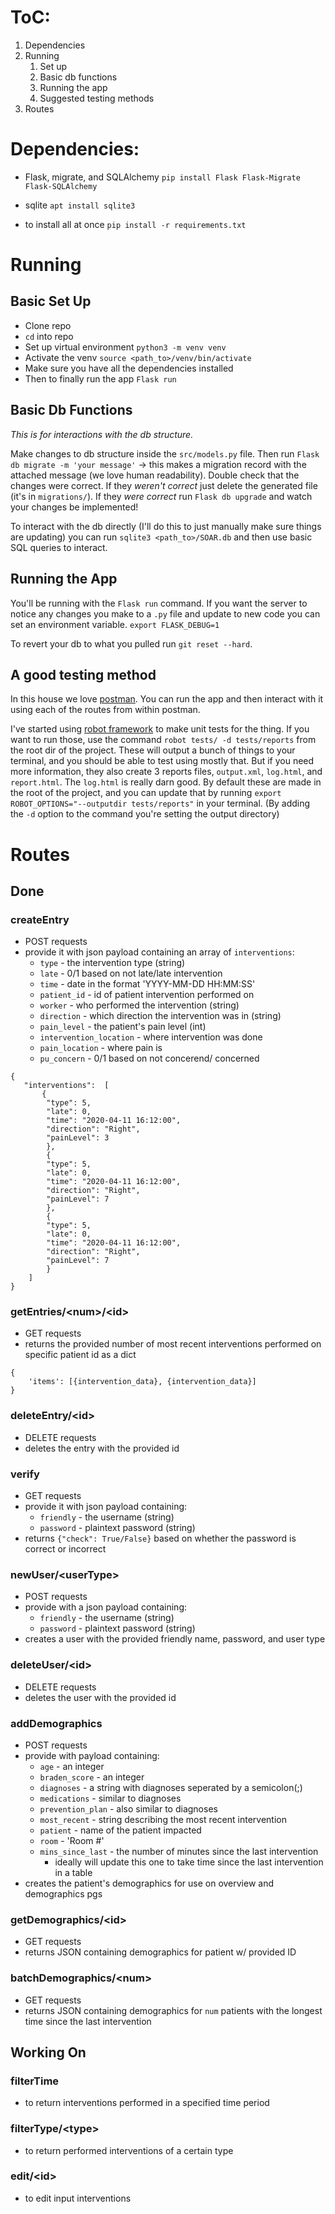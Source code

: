 # ToC:

1. Dependencies
2. Running
   1. Set up
   2. Basic db functions
   3. Running the app
   4. Suggested testing methods
3. Routes

# Dependencies:

- Flask, migrate, and SQLAlchemy `pip install Flask Flask-Migrate Flask-SQLAlchemy`
- sqlite `apt install sqlite3`

- to install all at once `pip install -r requirements.txt`

# Running

## Basic Set Up

- Clone repo
- `cd` into repo
- Set up virtual environment `python3 -m venv venv`
- Activate the venv `source <path_to>/venv/bin/activate`
- Make sure you have all the dependencies installed
- Then to finally run the app `Flask run`

## Basic Db Functions

_This is for interactions with the db structure._

Make changes to db structure inside the `src/models.py` file.
Then run `Flask db migrate -m 'your message'` -> this makes a migration record with the attached message (we love human readability).
Double check that the changes were correct.
If they _weren't correct_ just delete the generated file (it's in `migrations/`).
If they _were correct_ run `Flask db upgrade` and watch your changes be implemented!

To interact with the db directly (I'll do this to just manually make sure things are updating) you can run `sqlite3 <path_to>/SOAR.db` and then use basic SQL queries to interact.

## Running the App

You'll be running with the `Flask run` command. If you want the server to notice any changes you make to a `.py` file and update to new code you can set an environment variable. `export FLASK_DEBUG=1` 

To revert your db to what you pulled run `git reset --hard`.

## A good testing method

In this house we love [postman](https://www.postman.com). You can run the app and then interact with it using each of the routes from within postman.

I've started using [robot framework](http://robotframework.org/robotframework/latest/RobotFrameworkUserGuide.html#variables) to make unit tests for the thing. If you want to run those, use the command `robot tests/ -d tests/reports` from the root dir of the project. These will output a bunch of things to your terminal, and you should be able to test using mostly that. But if you need more information, they also create 3 reports files, `output.xml`, `log.html`, and `report.html`. The `log.html` is really darn good. By default these are made in the root of the project, and you can update that by running `export ROBOT_OPTIONS="--outputdir tests/reports"` in your terminal. (By adding the `-d` option to the command you're setting the output directory)

# Routes

## Done

### createEntry

- POST requests
- provide it with json payload containing an array of `interventions`:
  - `type` - the intervention type (string)
  - `late` - 0/1 based on not late/late intervention
  - `time` - date in the format 'YYYY-MM-DD HH:MM:SS'
  - `patient_id` - id of patient intervention performed on
  - `worker` - who performed the intervention (string)
  - `direction` - which direction the intervention was in (string)
  - `pain_level` - the patient's pain level (int)
  - `intervention_location` - where intervention was done
  - `pain_location` - where pain is
  - `pu_concern` - 0/1 based on not concerend/ concerned

```
{
   "interventions":  [
       {
        "type": 5,
        "late": 0, 
        "time": "2020-04-11 16:12:00",
        "direction": "Right",
        "painLevel": 3
        },
        {
        "type": 5,
        "late": 0, 
        "time": "2020-04-11 16:12:00",
        "direction": "Right",
        "painLevel": 7
        },
        {
        "type": 5,
        "late": 0, 
        "time": "2020-04-11 16:12:00",
        "direction": "Right",
        "painLevel": 7
        }
    ]
}
```

### getEntries/\<num>/\<id>

- GET requests
- returns the provided number of most recent interventions performed on specific patient id as a dict

```
{
    'items': [{intervention_data}, {intervention_data}]
}
```

### deleteEntry/\<id>

- DELETE requests
- deletes the entry with the provided id

### verify

- GET requests
- provide it with json payload containing:
  - `friendly` - the username (string)
  - `password` - plaintext password (string)
- returns `{"check": True/False}` based on whether the password is correct or incorrect

### newUser/\<userType>

- POST requests
- provide with a json payload containing:
  - `friendly` - the username (string)
  - `password` - plaintext password (string)
- creates a user with the provided friendly name, password, and user type

### deleteUser/\<id>

- DELETE requests
- deletes the user with the provided id

### addDemographics
- POST requests
- provide with payload containing:
  - `age` - an integer
  - `braden_score` - an integer
  - `diagnoses` - a string with diagnoses seperated by a semicolon(;)
  - `medications` - similar to diagnoses
  - `prevention_plan` - also similar to diagnoses
  - `most_recent` - string describing the most recent intervention
  - `patient` - name of the patient impacted
  - `room` - 'Room #'
  - `mins_since_last` - the number of minutes since the last intervention
    - ideally will update this one to take time since the last intervention in a table
- creates the patient's demographics for use on overview and demographics pgs

### getDemographics/\<id>
- GET requests
- returns JSON containing demographics for patient w/ provided ID

### batchDemographics/\<num>
- GET requests
- returns JSON containing demographics for `num` patients with the longest time since the last intervention

## Working On

### filterTime

- to return interventions performed in a specified time period

### filterType/\<type>

- to return performed interventions of a certain type

### edit/\<id>

- to edit input interventions
